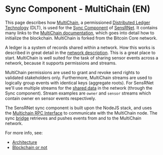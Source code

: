 # Sync Component - MultiChain (EN)

This page describes how [MultiChain](https://www.multichain.com), a permissioned [Distributed Ledger Technology](https://en.wikipedia.org/wiki/Distributed_ledger) (DLT), is used for the [Sync Component](Architecture.md#component-sync) of [SensRNet](https://github.com/kadaster-labs/sensrnet-home/).
It contains many links to the [MultiChain documentation](https://www.multichain.com/developers/), which goes into detail how to initialize the blockchain.
MultiChain is forked from the Bitcoin Core network.

A ledger is a system of records shared within a network.
How this works is described in great detail in the [network description](https://en.wikipedia.org/wiki/Bitcoin_network).
This is a great place to start.
MultiChain is well suited for the task of sharing sensor events across a network, because it supports permissions and streams.

MultiChain permissions are used to grant and revoke send rights to validated stakeholders only.
Furthermore, MultiChain streams are used to logically group events with identical keys (aggregate roots).
For SensRNet we'll use multiple streams for the [shared data](Architecture.md#component-sync) in the network (through the Sync component).
Stream examples are `owner` and `sensor` streams which contain owner en sensor events respectively.

The SensRNet sync component is built upon the NodeJS stack, and uses the [Multichain RPC Interface](https://www.multichain.com/developers/json-rpc-api/) to communicate with the MultiChain node.
The sync [bridge](https://github.com/kadaster-labs/sensrnet-sync/) retrieves and pushes events from and to the MultiChain network.

For more info, see:

- [Architecture](Architecture.md)
- [Blockchain or not](Blockchain.md)
